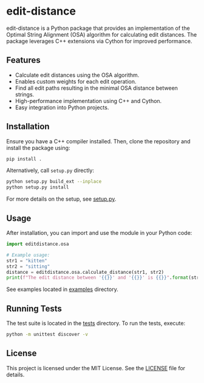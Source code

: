 # edit-distance

edit-distance is a Python package that provides an implementation of the Optimal String Alignment (OSA) algorithm for calculating edit distances. The package leverages C++ extensions via Cython for improved performance.

## Features

- Calculate edit distances using the OSA algorithm.
- Enables custom weights for each edit operation.
- Find all edit paths resulting in the minimal OSA distance between strings.
- High-performance implementation using C++ and Cython.
- Easy integration into Python projects.

## Installation

Ensure you have a C++ compiler installed. Then, clone the repository and install the package using:

```sh
pip install .
```

Alternatively, call `setup.py` directly:

```sh
python setup.py build_ext --inplace
python setup.py install
```

For more details on the setup, see [setup.py](setup.py).

## Usage

After installation, you can import and use the module in your Python code:

```python
import editdistance.osa

# Example usage:
str1 = "kitten"
str2 = "sitting"
distance = editdistance.osa.calculate_distance(str1, str2)
print(f"The edit distance between '{{}}' and '{{}}' is {{}}".format(str1, str2, distance))
```

See examples located in [examples](examples/osa_example.py) directory.

## Running Tests

The test suite is located in the [tests](tests/tests_osa.py) directory. To run the tests, execute:

```sh
python -m unittest discover -v
```

## License

This project is licensed under the MIT License. See the [LICENSE](LICENSE) file for details.
```